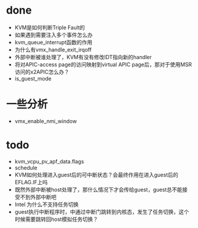 # done
- KVM是如何判断Triple Fault的
- 如果遇到需要注入多个事件怎么办
- kvm_queue_interrupt函数的作用
- 为什么有vmx_handle_exit_irqoff
- 外部中断被谁处理了，KVM有没有修改IDT指向新的handler
- 将对APIC-access page的访问映射到virtual APIC page后，那对于使用MSR访问的x2APIC怎么办？
- is_guest_mode

# 一些分析
- vmx_enable_nmi_window



# todo
- kvm_vcpu_pv_apf_data.flags
- schedule
- KVM如何处理进入guest后的可中断状态？会最终作用在进入guest后的EFLAG.IF上吗
- 既然外部中断被host处理了，那什么情况下才会传给guest，guest总不能接受不到外部中断吧
- Intel 为什么不支持任务切换
- guest执行中断程序时，中通过中断门跳转到内核态，发生了任务切换，这个时候需要跳转回host模拟任务切换？